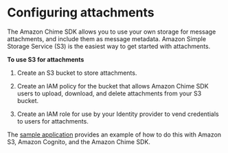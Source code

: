 # Configuring attachments<a name="configure-attachments"></a>

The Amazon Chime SDK allows you to use your own storage for message attachments, and include them as message metadata\. Amazon Simple Storage Service \(S3\) is the easiest way to get started with attachments\.

**To use S3 for attachments**

1. Create an S3 bucket to store attachments\.

1. Create an IAM policy for the bucket that allows Amazon Chime SDK users to upload, download, and delete attachments from your S3 bucket\.

1. Create an IAM role for use by your Identity provider to vend credentials to users for attachments\.

The [sample application](https://github.com/aws-samples/amazon-chime-sdk/tree/main/apps/chat) provides an example of how to do this with Amazon S3, Amazon Cognito, and the Amazon Chime SDK\.